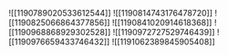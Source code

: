 ![[1190789020533612544]]
![[1190814743176478720]]
![[1190825066864377856]]
![[1190841020914618368]]
![[1190968868929302528]]
![[1190972727529746439]]
![[1190976659433746432]]
![[1191062389845905408]]
